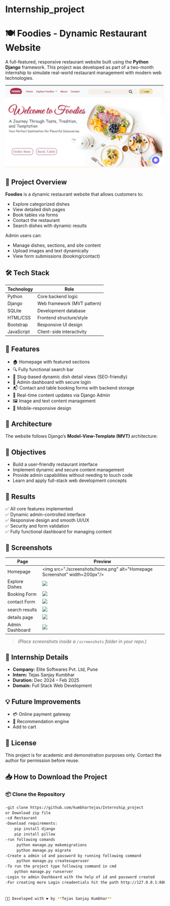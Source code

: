 # Internship_project

# 🍽️ Foodies - Dynamic Restaurant Website

A full-featured, responsive restaurant website built using the **Python Django** framework. This project was developed as part of a two-month internship to simulate real-world restaurant management with modern web technologies.

<img src="./screenshots/home.png" alt="Homepage Screenshot" width="500"/>

## 🚀 Project Overview

**Foodies** is a dynamic restaurant website that allows customers to:
- Explore categorized dishes
- View detailed dish pages
- Book tables via forms
- Contact the restaurant
- Search dishes with dynamic results

Admin users can:
- Manage dishes, sections, and site content
- Upload images and text dynamically
- View form submissions (booking/contact)

## 🛠️ Tech Stack

| Technology    | Role                        |
|---------------|-----------------------------|
| Python        | Core backend logic          |
| Django        | Web framework (MVT pattern) |
| SQLite        | Development database        |
| HTML/CSS      | Frontend structure/style    |
| Bootstrap     | Responsive UI design        |
| JavaScript    | Client-side interactivity   |

## 🧰 Features

- 🏠 Homepage with featured sections
- 🔍 Fully functional search bar
- 📜 Slug-based dynamic dish detail views (SEO-friendly)
- 📇 Admin dashboard with secure login
- 📬 Contact and table booking forms with backend storage
- 🔄 Real-time content updates via Django Admin
- 🖼️ Image and text content management
- 📱 Mobile-responsive design

## 📐 Architecture

The website follows Django’s **Model-View-Template (MVT)** architecture:

## 🎯 Objectives

- Build a user-friendly restaurant interface
- Implement dynamic and secure content management
- Provide admin capabilities without needing to touch code
- Learn and apply full-stack web development concepts

## 🧪 Results

✅ All core features implemented  
✅ Dynamic admin-controlled interface  
✅ Responsive design and smooth UI/UX  
✅ Security and form validation  
✅ Fully functional dashboard for managing content  

## 📸 Screenshots

| Page                | Preview                         |
|---------------------|----------------------------------|
| Homepage            | <img src="./screenshots/home.png" alt="Homepage Screenshot" width=200px"/>   |
| Explore Dishes      | ![](./screenshots/explore.png)  |
| Booking Form        | ![](./screenshots/booking.png)  |
| contact Form        | ![](./screenshots/contact.png)  |
| search results      | ![](./screenshots/contact.png)  |
| details page        | ![](./screenshots/contact.png)  |
| Admin Dashboard     | ![](./screenshots/admin.png)    |

> *(Place screenshots inside a `/screenshots` folder in your repo.)*

## 🏢 Internship Details

- **Company:** Elite Softwares Pvt. Ltd, Pune  
- **Intern:** Tejas Sanjay Kumbhar  
- **Duration:** Dec 2024 – Feb 2025  
- **Domain:** Full Stack Web Development  

## 💡 Future Improvements

- 💳 Online payment gateway
- 🤖 Recommendation engine
- Add to cart 

## 📜 License

This project is for academic and demonstration purposes only. Contact the author for permission before reuse.

## 📥 How to Download the Project

### 📦 Clone the Repository

```bash
-git clone https://github.com/kumbhartejas/Internship_project
or Download zip file
-cd Restaurant
-Download requirements:
    pip install django
    pip install pillow
-run following comands
     python manage.py makemigrations
     python manage.py migrate
-Create a admin id and password by running following command
     python manage.py createsuperuser
-To run the project type following command in cmd
    python manage.py runserver
-Login to admin Dashboard with the help of id and password created
-For creating more Login creadentials hit the path http://127.0.0.1:8000/admin/ and create new user


🧑‍💻 Developed with ❤️ by **Tejas Sanjay Kumbhar**




